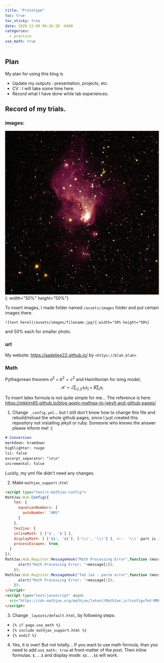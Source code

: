 ```yaml
---
title: "Prototype"
toc: true
toc_sticky: true
date: 2020-12-09 08:26:28 -0400
categories: 
  - practice
use_math: true
---
```


## Plan
My plan for using this blog is
- Update my outputs : presentation, projects, etc.
- CV : I will take some time here.
- Record what I have done while lab experiences.

## Record of my trials.
### images:
![On June 18, 2019](/assets/images/june-18-2019-hubble-v-nebula.jpg){: width="50%" height="50%"}

To insert images, I made folder named `/assets/images` folder and put certain images there.
```
![text here](/assets/images/filename.jpg){:width="50% height="50%}
```
and 50% each for smaller photo.

### url 
My website: <https://aadeliee22.github.io/> by `<https://blah.blah>`

### Math
Pythagorean theorem $a^2 + b^2 = c^2$ and Hamiltonian for ising model,
$$
\mathcal{H} = J\sum_{\langle i, j\rangle} s_i s_j + B\sum_i s_i
$$

To insert latex formula is not quite simple for me... The reference is here: <https://mkkim85.github.io/blog-apply-mathjax-to-jekyll-and-github-pages/>
1. Change` _config.yml`... but I still don't know how to change this file and rebuild/reload the whole github pages, since I just created this repository not installing jekyll or ruby. Someone who knows the answer please inform me! :(
```markdown
# Conversion
markdown: kramdown
highlighter: rouge
lsi: false
excerpt_separator: "\n\n"
incremental: false
```
Luckly, my yml file didn't need any changes.

2. Make `mathjax_support.html`
```html
<script type="text/x-mathjax-config">
MathJax.Hub.Config({
    TeX: {
      equationNumbers: {
        autoNumber: "AMS"
      }
    },
    tex2jax: {
    inlineMath: [ ['$', '$'] ],
    displayMath: [ ['$$', '$$'], ['\\(', '\\)'] ], <!-- '\\(' part is important for me. -->
    processEscapes: true,
  }
});
MathJax.Hub.Register.MessageHook("Math Processing Error",function (message) {
	  alert("Math Processing Error: "+message[1]);
	});
MathJax.Hub.Register.MessageHook("TeX Jax - parse error",function (message) {
	  alert("Math Processing Error: "+message[1]);
	});
</script>
<script type="text/javascript" async
  src="https://cdn.mathjax.org/mathjax/latest/MathJax.js?config=TeX-MML-AM_CHTML">
</script>
```

3. Change `_layouts/default.html`, by following steps:
* `{% if page.use_math %}`
* `{% include mathjax_support.html %}`
* `{% endif %}`

4. Yes, it is over! But not totally...
If you want to use math formula, than you need to add `use_math: true` at front-matter of the post.
Then inline formulas: `$...$` and display mode: `$$...$$` will work.


